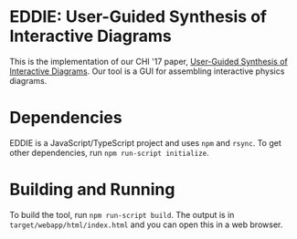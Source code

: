 EDDIE: User-Guided Synthesis of Interactive Diagrams
=============

This is the implementation of our CHI '17 paper, [User-Guided Synthesis of Interactive Diagrams][eddie-paper]. Our tool is a GUI for assembling interactive
physics diagrams. 

# Dependencies
EDDIE is a JavaScript/TypeScript project and uses `npm` and `rsync`. 
To get other dependencies, run `npm run-script initialize`.

# Building and Running
To build the tool, run `npm run-script build`. The output is in `target/webapp/html/index.html` and you can open this in a web browser.



[eddie-paper]: http://goto.ucsd.edu/~john/EDDIE/papers/eddie-chi17.pdf
